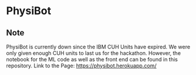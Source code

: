 # PhysiBot

## Note
PhysiBot is currently down since the IBM CUH Units have expired. We were only given enough CUH units to last us for the hackathon.
However, the notebook for the ML code as well as the front end can be found in this repository.
Link to the Page: https://physibot.herokuapp.com/



